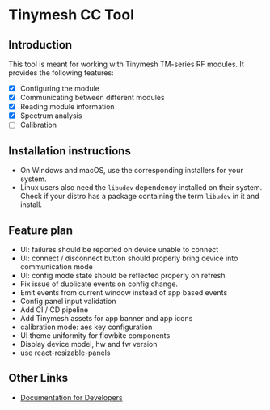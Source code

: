 # Tinymesh CC Tool

## Introduction

This tool is meant for working with Tinymesh TM-series RF modules. It provides the following features:

- [x] Configuring the module
- [x] Communicating between different modules
- [x] Reading module information
- [x] Spectrum analysis
- [ ] Calibration

## Installation instructions

- On Windows and macOS, use the corresponding installers for your system.
- Linux users also need the `libudev` dependency installed on their system. Check if your distro has a package containing the term `libudev` in it and install.

## Feature plan

- UI: failures should be reported on device unable to connect
- UI: connect / disconnect button should properly bring device into communication mode
- UI: config mode state should be reflected properly on refresh
- Fix issue of duplicate events on config change.
- Emit events from current window instead of app based events
- Config panel input validation
- Add CI / CD pipeline
- Add Tinymesh assets for app banner and app icons
- calibration mode: aes key configuration
- UI theme uniformity for flowbite components
- Display device model, hw and fw version
- use react-resizable-panels

## Other Links

- [Documentation for Developers](./CONTRIBUTING.md)
